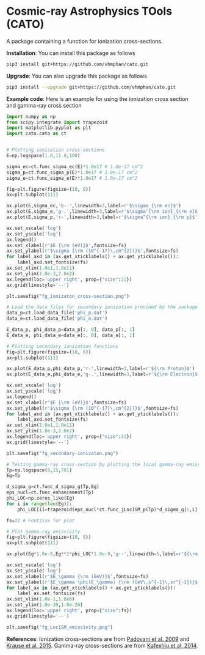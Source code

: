 # Cosmic-ray Astrophysics TOols (CATO)

A package containing a function for ionization cross-sections.

**Installation**: You can install this package as follows
```sh
pip3 install git+https://github.com/vhmphan/cato.git
```

**Upgrade**: You can also upgrade this package as follows
```sh
pip3 install --upgrade git+https://github.com/vhmphan/cato.git
```

**Example code**: Here is an example for using the ionization cross section and gamma-ray cross section
```python
import numpy as np
from scipy.integrate import trapezoid
import matplotlib.pyplot as plt
import cato.cato as ct


# Plotting ionization cross-sections 
E=np.logspace(1.0,11.0,100)

sigma_ec=ct.func_sigma_ec(E)*1.0e17 # 1.0e-17 cm^2
sigma_p=ct.func_sigma_p(E)*1.0e17 # 1.0e-17 cm^2
sigma_e=ct.func_sigma_e(E)*1.0e17 # 1.0e-17 cm^2

fig=plt.figure(figsize=(10, 8))
ax=plt.subplot(111)

ax.plot(E,sigma_ec,'b--',linewidth=3,label=r'$\sigma_{\rm ec}$')
ax.plot(E,sigma_e,'g-.',linewidth=3,label=r'$\sigma^{\rm ion}_{\rm e}$')
ax.plot(E,sigma_p,'r-',linewidth=3,label=r'$\sigma^{\rm ion}_{\rm p}$')

ax.set_xscale('log')
ax.set_yscale('log')
ax.legend()
ax.set_xlabel(r'$E {\rm (eV)}$',fontsize=fs)
ax.set_ylabel(r'$\sigma {\rm (10^{-17}\,cm^{2})}$',fontsize=fs)
for label_axd in (ax.get_xticklabels() + ax.get_yticklabels()):
    label_axd.set_fontsize(fs)
ax.set_xlim(1.0e1,1.0e11)
ax.set_ylim(1.0e-3,2.0e2)
ax.legend(loc='upper right', prop={"size":22})
ax.grid(linestyle='--')

plt.savefig("fg_ionizaton_cross-section.png")

# Load the data files for secondary ionization provided by the package
data_p=ct.load_data_file('phi_p.dat')
data_e=ct.load_data_file('phi_e.dat')

E_data_p, phi_data_p=data_p[:, 0], data_p[:, 1]
E_data_e, phi_data_e=data_e[:, 0], data_e[:, 1]

# Plotting secondary ionization functions
fig=plt.figure(figsize=(10, 8))
ax=plt.subplot(111)

ax.plot(E_data_p,phi_data_p,'r-',linewidth=3,label=r'${\rm Proton}$')
ax.plot(E_data_e,phi_data_e,'g-.',linewidth=3,label=r'${\rm Electron}$')

ax.set_xscale('log')
ax.set_yscale('log')
ax.legend()
ax.set_xlabel(r'$E {\rm (eV)}$',fontsize=fs)
ax.set_ylabel(r'$\sigma {\rm (10^{-17}\,cm^{2})}$',fontsize=fs)
for label_axd in (ax.get_xticklabels() + ax.get_yticklabels()):
    label_axd.set_fontsize(fs)
ax.set_xlim(1.0e1,1.0e11)
ax.set_ylim(1.0e-3,2.0e2)
ax.legend(loc='upper right', prop={"size":22})
ax.grid(linestyle='--')

plt.savefig("fg_secondary-ionizaton.png")

# Testing gamma-ray cross-section by plotting the local gamma-ray emissivity
Tp=np.logspace(8,15,701)
Eg=Tp

d_sigma_g=ct.func_d_sigma_g(Tp,Eg) 
eps_nucl=ct.func_enhancement(Tp) 
phi_LOC=np.zeros_like(Eg)
for i in range(len(Eg)):
    phi_LOC[i]=trapezoid(eps_nucl*ct.func_jLocISM_p(Tp)*d_sigma_g[:,i],Tp) # eV^-1 s^-1

fs=22 # Fontsize for plot

# Plot gamma-ray emissivity
fig=plt.figure(figsize=(10, 8))
ax=plt.subplot(111)

ax.plot(Eg*1.0e-9,Eg**2*phi_LOC*1.0e-9,'g--',linewidth=5,label=r'${\rm Local\, Emissivity}$')

ax.set_xscale('log')
ax.set_yscale('log')
ax.set_xlabel(r'$E_\gamma {\rm (GeV)}$',fontsize=fs)
ax.set_ylabel(r'$E_\gamma \phi(E_\gamma) {\rm (GeV\,s^{-1}\,sr^{-1})}$',fontsize=fs)
for label_ax in (ax.get_xticklabels() + ax.get_yticklabels()):
    label_ax.set_fontsize(fs)
ax.set_xlim(1.0e-1,1.0e6)
ax.set_ylim(1.0e-30,1.0e-26)
ax.legend(loc='upper right', prop={"size":fs})
ax.grid(linestyle='--')

plt.savefig("fg_LocISM_emissivity.png")
```

**References**: Ionization cross-sections are from [Padovani et al. 2009](https://ui.adsabs.harvard.edu/abs/2009A%26A...501..619P/abstract) and [Krause et al. 2015](https://ui.adsabs.harvard.edu/abs/2015ICRC...34..518K/abstract). Gamma-ray cross-sections are from [Kafexhiu et al. 2014](https://ui.adsabs.harvard.edu/abs/2014PhRvD..90l3014K/abstract).
